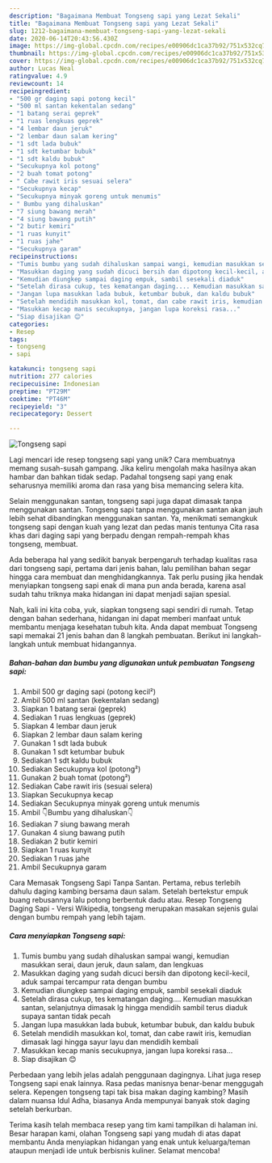 ```yaml
---
description: "Bagaimana Membuat Tongseng sapi yang Lezat Sekali"
title: "Bagaimana Membuat Tongseng sapi yang Lezat Sekali"
slug: 1212-bagaimana-membuat-tongseng-sapi-yang-lezat-sekali
date: 2020-06-14T20:43:56.430Z
image: https://img-global.cpcdn.com/recipes/e00906dc1ca37b92/751x532cq70/tongseng-sapi-foto-resep-utama.jpg
thumbnail: https://img-global.cpcdn.com/recipes/e00906dc1ca37b92/751x532cq70/tongseng-sapi-foto-resep-utama.jpg
cover: https://img-global.cpcdn.com/recipes/e00906dc1ca37b92/751x532cq70/tongseng-sapi-foto-resep-utama.jpg
author: Lucas Neal
ratingvalue: 4.9
reviewcount: 14
recipeingredient:
- "500 gr daging sapi potong kecil"
- "500 ml santan kekentalan sedang"
- "1 batang serai geprek"
- "1 ruas lengkuas geprek"
- "4 lembar daun jeruk"
- "2 lembar daun salam kering"
- "1 sdt lada bubuk"
- "1 sdt ketumbar bubuk"
- "1 sdt kaldu bubuk"
- "Secukupnya kol potong"
- "2 buah tomat potong"
- " Cabe rawit iris sesuai selera"
- "Secukupnya kecap"
- "Secukupnya minyak goreng untuk menumis"
- " Bumbu yang dihaluskan"
- "7 siung bawang merah"
- "4 siung bawang putih"
- "2 butir kemiri"
- "1 ruas kunyit"
- "1 ruas jahe"
- "Secukupnya garam"
recipeinstructions:
- "Tumis bumbu yang sudah dihaluskan sampai wangi, kemudian masukkan serai, daun jeruk, daun salam, dan lengkuas"
- "Masukkan daging yang sudah dicuci bersih dan dipotong kecil-kecil, aduk sampai tercampur rata dengan bumbu"
- "Kemudian diungkep sampai daging empuk, sambil sesekali diaduk"
- "Setelah dirasa cukup, tes kematangan daging.... Kemudian masukkan santan, selanjutnya dimasak lg hingga mendidih sambil terus diaduk supaya santan tidak pecah"
- "Jangan lupa masukkan lada bubuk, ketumbar bubuk, dan kaldu bubuk"
- "Setelah mendidih masukkan kol, tomat, dan cabe rawit iris, kemudian dimasak lagi hingga sayur layu dan mendidih kembali"
- "Masukkan kecap manis secukupnya, jangan lupa koreksi rasa..."
- "Siap disajikan 😊"
categories:
- Resep
tags:
- tongseng
- sapi

katakunci: tongseng sapi 
nutrition: 277 calories
recipecuisine: Indonesian
preptime: "PT29M"
cooktime: "PT46M"
recipeyield: "3"
recipecategory: Dessert

---
```



![Tongseng sapi](https://img-global.cpcdn.com/recipes/e00906dc1ca37b92/751x532cq70/tongseng-sapi-foto-resep-utama.jpg)

Lagi mencari ide resep tongseng sapi yang unik? Cara membuatnya memang susah-susah gampang. Jika keliru mengolah maka hasilnya akan hambar dan bahkan tidak sedap. Padahal tongseng sapi yang enak seharusnya memiliki aroma dan rasa yang bisa memancing selera kita.

Selain menggunakan santan, tongseng sapi juga dapat dimasak tanpa menggunakan santan. Tongseng sapi tanpa menggunakan santan akan jauh lebih sehat dibandingkan menggunakan santan. Ya, menikmati semangkuk tongseng sapi dengan kuah yang lezat dan pedas manis tentunya Cita rasa khas dari daging sapi yang berpadu dengan rempah-rempah khas tongseng, membuat.

Ada beberapa hal yang sedikit banyak berpengaruh terhadap kualitas rasa dari tongseng sapi, pertama dari jenis bahan, lalu pemilihan bahan segar hingga cara membuat dan menghidangkannya. Tak perlu pusing jika hendak menyiapkan tongseng sapi enak di mana pun anda berada, karena asal sudah tahu triknya maka hidangan ini dapat menjadi sajian spesial.


Nah, kali ini kita coba, yuk, siapkan tongseng sapi sendiri di rumah. Tetap dengan bahan sederhana, hidangan ini dapat memberi manfaat untuk membantu menjaga kesehatan tubuh kita. Anda dapat membuat Tongseng sapi memakai 21 jenis bahan dan 8 langkah pembuatan. Berikut ini langkah-langkah untuk membuat hidangannya.

<!--inarticleads1-->

##### Bahan-bahan dan bumbu yang digunakan untuk pembuatan Tongseng sapi:

1. Ambil 500 gr daging sapi (potong kecil²)
1. Ambil 500 ml santan (kekentalan sedang)
1. Siapkan 1 batang serai (geprek)
1. Sediakan 1 ruas lengkuas (geprek)
1. Siapkan 4 lembar daun jeruk
1. Siapkan 2 lembar daun salam kering
1. Gunakan 1 sdt lada bubuk
1. Gunakan 1 sdt ketumbar bubuk
1. Sediakan 1 sdt kaldu bubuk
1. Sediakan Secukupnya kol (potong²)
1. Gunakan 2 buah tomat (potong²)
1. Sediakan  Cabe rawit iris (sesuai selera)
1. Siapkan Secukupnya kecap
1. Sediakan Secukupnya minyak goreng untuk menumis
1. Ambil  👇Bumbu yang dihaluskan👇
1. Sediakan 7 siung bawang merah
1. Gunakan 4 siung bawang putih
1. Sediakan 2 butir kemiri
1. Siapkan 1 ruas kunyit
1. Sediakan 1 ruas jahe
1. Ambil Secukupnya garam


Cara Memasak Tongseng Sapi Tanpa Santan. Pertama, rebus terlebih dahulu daging kambing bersama daun salam. Setelah bertekstur empuk buang rebusannya lalu potong berbentuk dadu atau. Resep Tongseng Daging Sapi - Versi Wikipedia, tongseng merupakan masakan sejenis gulai dengan bumbu rempah yang lebih tajam. 

<!--inarticleads2-->

##### Cara menyiapkan Tongseng sapi:

1. Tumis bumbu yang sudah dihaluskan sampai wangi, kemudian masukkan serai, daun jeruk, daun salam, dan lengkuas
1. Masukkan daging yang sudah dicuci bersih dan dipotong kecil-kecil, aduk sampai tercampur rata dengan bumbu
1. Kemudian diungkep sampai daging empuk, sambil sesekali diaduk
1. Setelah dirasa cukup, tes kematangan daging.... Kemudian masukkan santan, selanjutnya dimasak lg hingga mendidih sambil terus diaduk supaya santan tidak pecah
1. Jangan lupa masukkan lada bubuk, ketumbar bubuk, dan kaldu bubuk
1. Setelah mendidih masukkan kol, tomat, dan cabe rawit iris, kemudian dimasak lagi hingga sayur layu dan mendidih kembali
1. Masukkan kecap manis secukupnya, jangan lupa koreksi rasa...
1. Siap disajikan 😊


Perbedaan yang lebih jelas adalah penggunaan dagingnya. Lihat juga resep Tongseng sapi enak lainnya. Rasa pedas manisnya benar-benar menggugah selera. Kepengen tongseng tapi tak bisa makan daging kambing? Masih dalam nuansa Idul Adha, biasanya Anda mempunyai banyak stok daging setelah berkurban. 

Terima kasih telah membaca resep yang tim kami tampilkan di halaman ini. Besar harapan kami, olahan Tongseng sapi yang mudah di atas dapat membantu Anda menyiapkan hidangan yang enak untuk keluarga/teman ataupun menjadi ide untuk berbisnis kuliner. Selamat mencoba!
